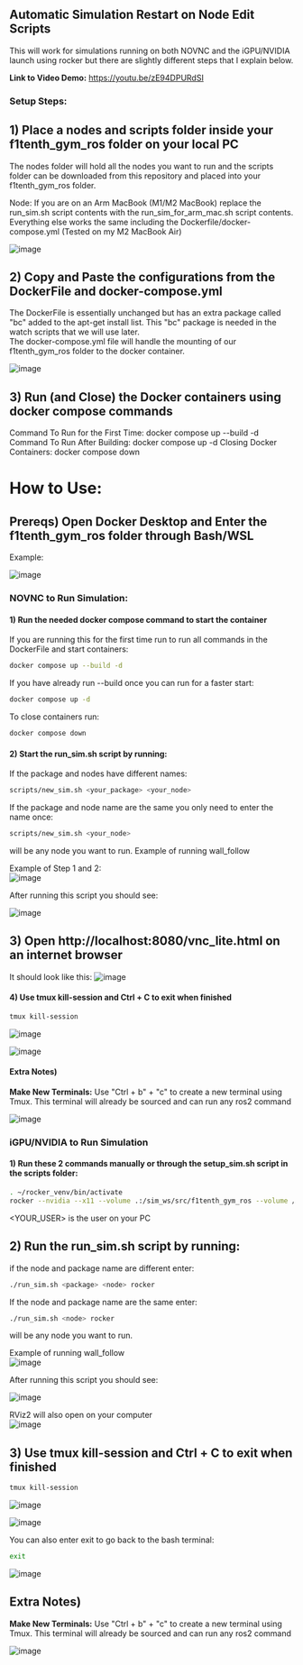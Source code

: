 ## Automatic Simulation Restart on Node Edit Scripts 

This will work for simulations running on both NOVNC and the iGPU/NVIDIA launch using rocker but there are slightly different steps that I explain below. 

**Link to Video Demo:** https://youtu.be/zE94DPURdSI

### Setup Steps:

## 1) Place a nodes and scripts folder inside your f1tenth_gym_ros folder on your local PC

The nodes folder will hold all the nodes you want to run and the scripts folder can be downloaded from this repository and placed into your f1tenth_gym_ros folder.  

Node: If you are on an Arm MacBook (M1/M2 MacBook) replace the run_sim.sh script contents with the run_sim_for_arm_mac.sh script contents. Everything else works the same including the Dockerfile/docker-compose.yml (Tested on my M2 MacBook Air)

![image](https://github.com/user-attachments/assets/09ccb62a-164f-4086-a30e-f2edfbf667f0)

## 2) Copy and Paste the configurations from the DockerFile and docker-compose.yml 

The DockerFile is essentially unchanged but has an extra package called "bc" added to the apt-get install list. This "bc" package is needed in the watch scripts that we will use later.  
The docker-compose.yml file will handle the mounting of our f1tenth_gym_ros folder to the docker container.

![image](https://github.com/user-attachments/assets/1e35ec7e-416f-4f0a-919f-c4504386f892)

## 3) Run (and Close) the Docker containers using docker compose commands

Command To Run for the First Time: docker compose up --build -d
Command To Run After Building: docker compose up -d
Closing Docker Containers: docker compose down

# How to Use:

## Prereqs) Open Docker Desktop and Enter the f1tenth_gym_ros folder through Bash/WSL
Example:

![image](https://github.com/user-attachments/assets/1b3893f5-2b06-459e-b0b8-c1a38289ee12)

### NOVNC to Run Simulation: 

#### 1) Run the needed docker compose command to start the container

If you are running this for the first time run to run all commands in the DockerFile and start containers:

```bash
docker compose up --build -d
```

If you have already run --build once you can run for a faster start: 
```bash
docker compose up -d
```

To close containers run: 
```bash
docker compose down
```

#### 2) Start the run_sim.sh script by running:

If the package and nodes have different names:
```bash
scripts/new_sim.sh <your_package> <your_node>
```
If the package and node name are the same you only need to enter the name once:
```bash
scripts/new_sim.sh <your_node>
```
<node> will be any node you want to run. Example of running wall_follow  

Example of Step 1 and 2:  
![image](https://github.com/user-attachments/assets/49c7cf1e-b3b7-4f11-a27a-b78e00411dd7)

After running this script you should see:

![image](https://github.com/user-attachments/assets/ea6cfedd-363b-4d47-8dbb-07c922291b72)

## 3) Open http://localhost:8080/vnc_lite.html on an internet browser

It should look like this:
![image](https://github.com/user-attachments/assets/a8749640-184a-45bb-9e26-25ab4e45054a)


#### 4) Use tmux kill-session and Ctrl + C to exit when finished

```bash
tmux kill-session
```

![image](https://github.com/user-attachments/assets/91ed0a2f-dc96-4598-b1f6-78dd7b05fa51)

![image](https://github.com/user-attachments/assets/1b835b02-4f1d-4e89-b802-972b8557745e)

#### Extra Notes)

**Make New Terminals:** Use "Ctrl + b" + "c" to create a new terminal using Tmux. This terminal will already be sourced and can run any ros2 command

![image](https://github.com/user-attachments/assets/8cc8fc1f-d42e-4829-9dbc-67b98a70ef2a)

### iGPU/NVIDIA to Run Simulation

#### 1) Run these 2 commands manually or through the setup_sim.sh script in the scripts folder:

```bash
. ~/rocker_venv/bin/activate
rocker --nvidia --x11 --volume .:/sim_ws/src/f1tenth_gym_ros --volume /mnt/c/Users/<YOUR_USER>/f1tenth_gym_ros/scripts:/sim_ws --volume /mnt/c/Users/<YOUR_USER>/f1tenth_gym_ros/nodes:/sim_ws/src/nodes -- f1tenth_gym_ros
```
<YOUR_USER> is the user on your PC
## 2) Run the run_sim.sh script by running:

if the node and package name are different enter:
```bash
./run_sim.sh <package> <node> rocker
```
If the node and package name are the same enter: 
```bash
./run_sim.sh <node> rocker
```

<node> will be any node you want to run.  

Example of running wall_follow  
![image](https://github.com/user-attachments/assets/5a7e16c9-adbb-4713-a70a-9014ccb5fef4)

After running this script you should see:  

![image](https://github.com/user-attachments/assets/ea6cfedd-363b-4d47-8dbb-07c922291b72) 

RViz2 will also open on your computer  
![image](https://github.com/user-attachments/assets/e3505176-7fb8-43f1-904a-f9ce0a8bdcdb)

## 3) Use tmux kill-session and Ctrl + C to exit when finished

```bash
tmux kill-session
```

![image](https://github.com/user-attachments/assets/91ed0a2f-dc96-4598-b1f6-78dd7b05fa51)

![image](https://github.com/user-attachments/assets/1b835b02-4f1d-4e89-b802-972b8557745e)

You can also enter exit to go back to the bash terminal:
```bash
exit
```

![image](https://github.com/user-attachments/assets/cf8eeea2-b232-4a62-ba31-6c5af01241e2)

## Extra Notes)

**Make New Terminals:** Use "Ctrl + b" + "c" to create a new terminal using Tmux. This terminal will already be sourced and can run any ros2 command

![image](https://github.com/user-attachments/assets/8cc8fc1f-d42e-4829-9dbc-67b98a70ef2a)



















